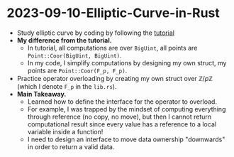 # 2023-09-10-Elliptic-Curve-in-Rust
- Study elliptic curve by coding by following the [tutorial](https://www.udemy.com/course/elliptic-curve-cryptography-in-rust/)
- **My difference from the tutorial.**
  - In tutorial, all computations are over `BigUint`, all points are `Point::Coor(BigUint, BigUint)`.
  - In my code, I simplify computations by designing my own struct, my points are `Point::Coor(F_p, F_p)`.
- Practice operator overloading by creating my own struct over $\mathbb Z/p\mathbb Z$ (which I denote `F_p` in the `lib.rs`).
- **Main Takeaway.** 
  - Learned how to define the interface for the operator to overload. 
  - For example, I was trapped by the mindset of computing everything through reference (no copy, no move), but then I cannot return computational result since every value has a reference to a local variable inside a function! 
  - I need to design an interface to move data ownership "downwards" in order to return a valid data.

